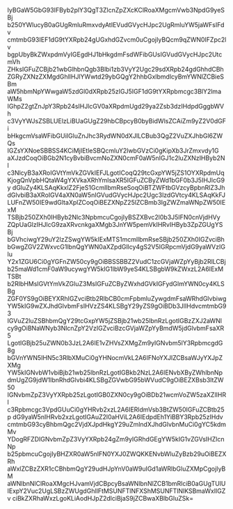 IyBGaW5GbG93IFByb2plY3QgT3ZlcnZpZXcKClRoaXMgcmVwb3NpdG9yeSBj
b250YWlucyB0aGUgRmluRmxvdyAtIEVudGVycHJpc2UgRmluYW5jaWFsIFdv
cmtmbG93IEF1dG9tYXRpb24gUGxhdGZvcm0uCgojIyBQcm9qZWN0IFZpc2lv
bgpUbyBkZWxpdmVyIGEgdHJ1bHkgdmFsdWFibGUsIGVudGVycHJpc2UtcmVh
ZHksIGFuZCBjb21wbGlhbnQgb3Blbi1zb3VyY2Ugc29sdXRpb24gdGhhdCBh
ZGRyZXNzZXMgdGhlIHJlYWwtd29ybGQgY2hhbGxlbmdlcyBmYWNlZCBieSBm
aW5hbmNpYWwgaW5zdGl0dXRpb25zIGJ5IGF1dG9tYXRpbmcgc3BlY2lmaWMs
IGhpZ2gtZnJpY3Rpb24sIHJlcGV0aXRpdmUgd29ya2Zsb3dzIHdpdGggbWVh
c3VyYWJsZSBLUElzLiBUaGUgZ29hbCBpcyB0byBidWlsZCAiZm9yZ2V0dGFi
bHkgcmVsaWFibGUiIGluZnJhc3RydWN0dXJlLCBub3QgZ2VuZXJhbGl6ZWQs
IGZsYXNoeSBBSS4KCiMjIEtleSBQcmluY2lwbGVzCi0gKipXb3JrZmxvdy1G
aXJzdCoqOiBGb2N1cyBvbiBvcmNoZXN0cmF0aW5nIGJ1c2luZXNzIHByb2Nl
c3NlcyB3aXRoIGVtYmVkZGVkIEFJLgotICoqQ29tcGxpYW5jZS1OYXRpdmUq
KjogQnVpbHQtaW4gYXVkaXRhYmlsaXR5IGFuZCByZWd1bGF0b3J5IHJlcG9y
dGluZy4KLSAqKkxlZ2FjeS1GcmllbmRseSoqOiBTZWFtbGVzcyBpbnRlZ3Jh
dGlvbiB3aXRoIGV4aXN0aW5nIGVudGVycHJpc2Ugc3lzdGVtcy4KLSAqKkFJ
LUFnZW50IE9wdGltaXplZCoqOiBEZXNpZ25lZCBmb3IgZWZmaWNpZW50IExM
TSBjb250ZXh0IHByb2Nlc3NpbmcuCgojIyBSZXBvc2l0b3J5IFN0cnVjdHVy
ZQpUaGlzIHJlcG9zaXRvcnkgaXMgb3JnYW5pemVkIHRvIHByb3ZpZGUgYSBj
bGVhciwgY29uY2lzZSwgYW5kIExMTS1mcmllbmRseSBjb250ZXh0IGZvciBh
bGwgZGV2ZWxvcG1lbnQgYWN0aXZpdGllcy4gS2V5IGRpcmVjdG9yaWVzIGlu
Y2x1ZGU6Ci0gYGFnZW50cy9gOiBBSSBBZ2VudC1zcGVjaWZpYyBjb2RlLCBj
b25maWd1cmF0aW9ucywgYW5kIG1lbW9yeS4KLSBgbW9kZWxzL2A6IExMTSBt
b2RlbHMsIGVtYmVkZGluZ3MsIGFuZCByZWxhdGVkIGFydGlmYWN0cy4KLSBg
ZGF0YS9gOiBEYXRhIGZvciBtb2RlbCB0cmFpbmluZywgdmFsaWRhdGlvbiwg
YW5kIG9wZXJhdGlvbmFsIHVzZS4KLSBgY29yZS9gOiBDb3JlIHdvcmtmbG93
IGVuZ2luZSBhbmQgY29tcGxpYW5jZSBjb21wb25lbnRzLgotIGBzZXJ2aWNl
cy9gOiBNaWNyb3NlcnZpY2VzIGZvciBzcGVjaWZpYyBmdW5jdGlvbmFsaXR5
LgotIGBjb25uZWN0b3JzL2A6IE1vZHVsZXMgZm9yIGNvbm5lY3RpbmcgdG8g
bGVnYWN5IHN5c3RlbXMuCi0gYHNocmVkL2A6IFNoYXJlZCBsaWJyYXJpZXMg
YW5kIGNvbW1vbiBjb21wb25lbnRzLgotIGBkb2NzL2A6IENvbXByZWhlbnNp
dmUgZG9jdW1lbnRhdGlvbi4KLSBgZGVwbG95bWVudC9gOiBEZXBsb3ltZW50
IGNvbmZpZ3VyYXRpb25zLgotIGB0ZXN0cy9gOiBDb21wcmVoZW5zaXZlIHRl
c3Rpbmcgc3VpdGUuCi0gYHRvb2xzL2A6IERldmVsb3BtZW50IGFuZCBtb25p
dG9yaW5nIHRvb2xzLgotIGAuZ2l0aHViL2A6IEdpdEh1YiBBY3Rpb25zIHdv
cmtmbG93cyBhbmQgc2VjdXJpdHkgY29uZmlndXJhdGlvbnMuCi0gYC5kdmMv
YDogRFZDIGNvbmZpZ3VyYXRpb24gZm9yIGRhdGEgYW5kIG1vZGVsIHZlcnNp
b25pbmcuCgojIyBHZXR0aW5nIFN0YXJ0ZWQKKENvbWluZyBzb29uOiBEZXRh
aWxlZCBzZXR1cCBhbmQgY29udHJpYnV0aW9uIGd1aWRlbGluZXMpCgojIyBM
aWNlbnNlClRoaXMgcHJvamVjdCBpcyBsaWNlbnNlZCB1bmRlciB0aGUgTUlU
IExpY2Vuc2UgLSBzZWUgdGhlIFtMSUNFTlNFXShMSUNFTlNlKSBmaWxlIGZv
ciBkZXRhaWxzLgoKLiAodHJpZ2dlciBjaS9jZCBwaXBlbGluZSk=
